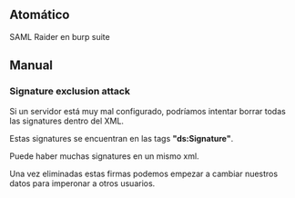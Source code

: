 ## Atomático

SAML Raider en burp suite

## Manual
### Signature exclusion attack

Si un servidor está muy mal configurado, podríamos intentar borrar todas las signatures dentro del XML.

Estas signatures se encuentran en las tags **"ds:Signature"**.

Puede haber muchas signatures en un mismo xml.

Una vez eliminadas estas firmas podemos empezar a cambiar nuestros datos para imperonar a otros usuarios.
